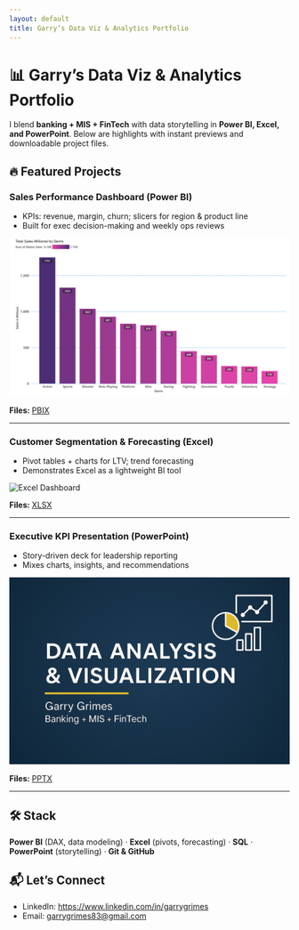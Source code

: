 ```yaml
---
layout: default
title: Garry’s Data Viz & Analytics Portfolio
---
```


# 📊 Garry’s Data Viz & Analytics Portfolio

I blend **banking + MIS + FinTech** with data storytelling in **Power BI, Excel, and PowerPoint**.
Below are highlights with instant previews and downloadable project files.

## 🔥 Featured Projects

### Sales Performance Dashboard (Power BI)
- KPIs: revenue, margin, churn; slicers for region & product line
- Built for exec decision-making and weekly ops reviews

![Sales Dashboard](/PowerBI/exports/VideoGames_1.png)

**Files:** [PBIX](/PowerBI/DataCleaning_Visualization_VideoGames_PowerBI.pbix)

---

### Customer Segmentation & Forecasting (Excel)
- Pivot tables + charts for LTV; trend forecasting
- Demonstrates Excel as a lightweight BI tool

![Excel Dashboard](/Excel/exports/cust_segmentation.png)

**Files:** [XLSX](/Excel/CustomerSegmentation.xlsx)

---

### Executive KPI Presentation (PowerPoint)
- Story-driven deck for leadership reporting
- Mixes charts, insights, and recommendations

![PPT Cover](/PowerPoint/exports/cover_slide.png)

**Files:** [PPTX](/PowerPoint/DashboardShowcase.pptx)

---

## 🛠️ Stack
**Power BI** (DAX, data modeling) · **Excel** (pivots, forecasting) · **SQL** · **PowerPoint** (storytelling) · **Git & GitHub**

## 📬 Let’s Connect
- LinkedIn: https://www.linkedin.com/in/garrygrimes
- Email: garrygrimes83@gmail.com
